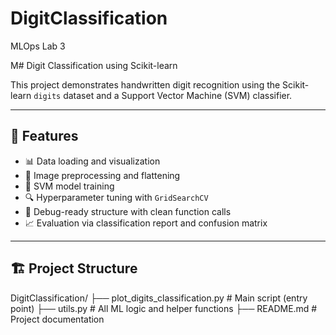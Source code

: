 # DigitClassification
MLOps Lab 3

M# Digit Classification using Scikit-learn

This project demonstrates handwritten digit recognition using the Scikit-learn `digits` dataset and a Support Vector Machine (SVM) classifier.

---

## 📌 Features

- 📊 Data loading and visualization
- 🧹 Image preprocessing and flattening
- 🤖 SVM model training
- 🔍 Hyperparameter tuning with `GridSearchCV`
- 🐞 Debug-ready structure with clean function calls
- 📈 Evaluation via classification report and confusion matrix

---

## 🏗️ Project Structure

DigitClassification/
├── plot_digits_classification.py # Main script (entry point)
├── utils.py # All ML logic and helper functions
├── README.md # Project documentation
